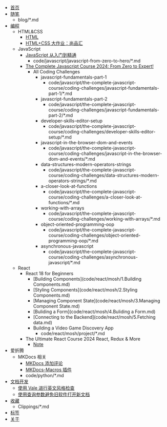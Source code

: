 * [首页](index.md)
* [随笔](blog/index.md)
    * blog/*.md
* [编程](code/index.md)
    * HTML&CSS
        * [HTML](code/html&css/html.md)
        * [HTML+CSS 大作业：尚品汇](code/html&css/gmall.md)
    * JavaScript
        * [JavaScript 从入门到精通](code/javascript/javascript-from-zero-to-hero/index.md)
            * code/javascript/javascript-from-zero-to-hero/*.md
        * [The Complete Javascript Course 2024: From Zero to Expert!](code/javascript/the-complete-javascript-course/index.md)
            * All Coding Challenges
                * javascript-fundamentals-part-1
                    * code/javascript/the-complete-javascript-course/coding-challenges/javascript-fundamentals-part-1/*.md
                * javascript-fundamentals-part-2
                    * code/javascript/the-complete-javascript-course/coding-challenges/javascript-fundamentals-part-2/*.md
                * developer-skills-editor-setup
                    * code/javascript/the-complete-javascript-course/coding-challenges/developer-skills-editor-setup/*.md
                * javascript-in-the-browser-dom-and-events
                    * code/javascript/the-complete-javascript-course/coding-challenges/javascript-in-the-browser-dom-and-events/*.md
                * data-structures-modern-operators-strings
                    * code/javascript/the-complete-javascript-course/coding-challenges/data-structures-modern-operators-strings/*.md
                * a-closer-look-at-functions
                    * code/javascript/the-complete-javascript-course/coding-challenges/a-closer-look-at-functions/*.md
                * working-with-arrays
                    * code/javascript/the-complete-javascript-course/coding-challenges/working-with-arrays/*.md
                * object-oriented-programming-oop
                    * code/javascript/the-complete-javascript-course/coding-challenges/object-oriented-programming-oop/*.md
                * asynchronous-javascript
                    * code/javascript/the-complete-javascript-course/coding-challenges/asynchronous-javascript/*.md
    * React
        * React 18 for Beginners
            * [Building Components](code/react/mosh/1.Building Components.md)
            * [Styling Components](code/react/mosh/2.Styling Components.md)
            * [Managing Component State](code/react/mosh/3.Managing Component State.md)
            * [Buliding a Form](code/react/mosh/4.Buliding a Form.md)
            * [Connecting to the Backend](code/react/mosh/5.Fetching data.md)
            * Building a Video Game Discovery App
                * code/react/mosh/project/*.md
        * The Ultimate React Course 2024 React, Redux & More
            * [Note](code/react/jonas/note.md)
* 爱折腾
    * MKDocs 相关
        * [MKDocs 添加评论](code/mkdocs/comment.md)
        * [MKDocs-Macros 插件](code/mkdocs/mkdocs-macros.md)
        * code/python/*.md
* [文档开发](tech-comm/index.md)
    * [使用 Vale 进行英文风格检查](tech-comm/Vale-linter-vs-code.md)
    * [使用查询参数避免旧软件打开新文档](tech-comm/version.md)
* [收藏](Clippings/index.md)
    * Clippings/*.md
* [标签](tags.md)
* [关于](about.md)

